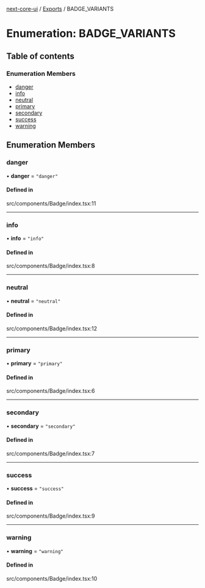 [next-core-ui](../README.md) / [Exports](../modules.md) / BADGE\_VARIANTS

# Enumeration: BADGE\_VARIANTS

## Table of contents

### Enumeration Members

- [danger](BADGE_VARIANTS.md#danger)
- [info](BADGE_VARIANTS.md#info)
- [neutral](BADGE_VARIANTS.md#neutral)
- [primary](BADGE_VARIANTS.md#primary)
- [secondary](BADGE_VARIANTS.md#secondary)
- [success](BADGE_VARIANTS.md#success)
- [warning](BADGE_VARIANTS.md#warning)

## Enumeration Members

### danger

• **danger** = ``"danger"``

#### Defined in

src/components/Badge/index.tsx:11

___

### info

• **info** = ``"info"``

#### Defined in

src/components/Badge/index.tsx:8

___

### neutral

• **neutral** = ``"neutral"``

#### Defined in

src/components/Badge/index.tsx:12

___

### primary

• **primary** = ``"primary"``

#### Defined in

src/components/Badge/index.tsx:6

___

### secondary

• **secondary** = ``"secondary"``

#### Defined in

src/components/Badge/index.tsx:7

___

### success

• **success** = ``"success"``

#### Defined in

src/components/Badge/index.tsx:9

___

### warning

• **warning** = ``"warning"``

#### Defined in

src/components/Badge/index.tsx:10
